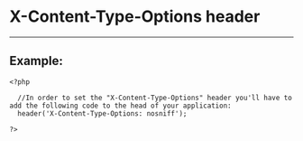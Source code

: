 # X-Content-Type-Options header
-------

## Example:


    <?php

      //In order to set the "X-Content-Type-Options" header you'll have to add the following code to the head of your application:
      header('X-Content-Type-Options: nosniff');

    ?>
